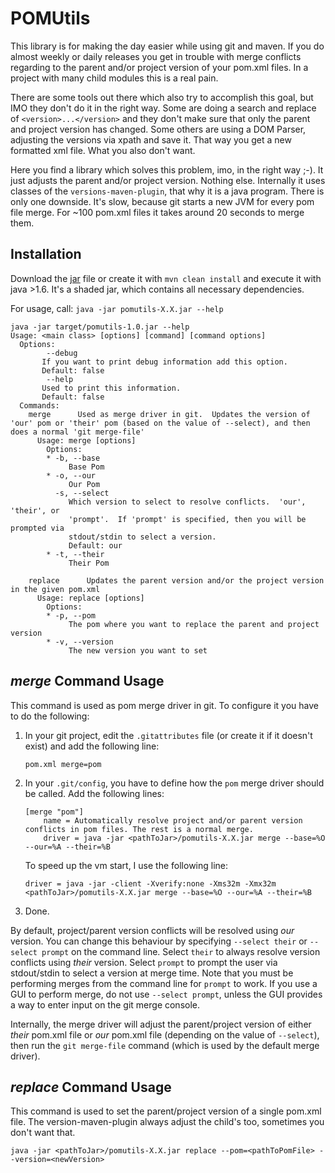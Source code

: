 POMUtils
=============

This library is for making the day easier while using git and maven.
If you do almost weekly or daily releases you get in trouble with merge
conflicts regarding to the parent and/or project version of your pom.xml files.
In a project with many child modules this is a real pain.

There are some tools out there which also try to accomplish this goal,
but IMO they don't do it in the right way. Some are doing a search and
replace of `<version>...</version>` and they don't make sure that only
the parent and project version has changed. Some others are using a DOM Parser,
adjusting the versions via xpath and save it.
That way you get a new formatted xml file. What you also don't want.

Here you find a library which solves this problem, imo, in the right way ;-).
It just adjusts the parent and/or project version. Nothing else.
Internally it uses classes of the `versions-maven-plugin`,
that why it is a java program.
There is only one downside. It's slow, because git starts a new JVM for every pom file merge.
For ~100 pom.xml files it takes around 20 seconds to merge them.


Installation
------------

Download the [jar](https://github.com/cecom/pomutils/releases/latest) file or create it with `mvn clean install` and execute it with java >1.6.
It's a shaded jar, which contains all necessary dependencies.

For usage, call: `java -jar pomutils-X.X.jar --help`

```
java -jar target/pomutils-1.0.jar --help
Usage: <main class> [options] [command] [command options]
  Options:
        --debug
       If you want to print debug information add this option.
       Default: false
        --help
       Used to print this information.
       Default: false
  Commands:
    merge      Used as merge driver in git.  Updates the version of 'our' pom or 'their' pom (based on the value of --select), and then does a normal 'git merge-file'
      Usage: merge [options]
        Options:
        * -b, --base
             Base Pom
        * -o, --our
             Our Pom
          -s, --select
             Which version to select to resolve conflicts.  'our', 'their', or
             'prompt'.  If 'prompt' is specified, then you will be prompted via
             stdout/stdin to select a version.
             Default: our
        * -t, --their
             Their Pom

    replace      Updates the parent version and/or the project version in the given pom.xml
      Usage: replace [options]
        Options:
        * -p, --pom
             The pom where you want to replace the parent and project version
        * -v, --version
             The new version you want to set

```

*merge* Command Usage
------------
This command is used as pom merge driver in git. To configure it you have to do the following:

1. In your git project, edit the `.gitattributes` file (or create it if it doesn't exist) and add the following line:

    ```
    pom.xml merge=pom
    ```

2. In your `.git/config`, you have to define how the `pom` merge driver should be called. Add the following lines:

	```
	[merge "pom"]
		name = Automatically resolve project and/or parent version conflicts in pom files. The rest is a normal merge.
		driver = java -jar <pathToJar>/pomutils-X.X.jar merge --base=%O --our=%A --their=%B
	```

	To speed up the vm start, I use the following line:	
	
	```driver = java -jar -client -Xverify:none -Xms32m -Xmx32m  <pathToJar>/pomutils-X.X.jar merge --base=%O --our=%A --their=%B```

3. Done.

By default, project/parent version conflicts will be resolved using *our* version.
You can change this behaviour by specifying `--select their` or  `--select prompt` on the command line.
Select `their` to always resolve version conflicts using *their* version.
Select `prompt` to prompt the user via stdout/stdin to select a version at merge time.
Note that you must be performing merges from the command line for `prompt` to work.
If you use a GUI to perform merge, do not use `--select prompt`, unless the GUI provides
a way to enter input on the git merge console.

Internally, the merge driver will adjust the parent/project version
of either *their* pom.xml file or *our* pom.xml file (depending on the value of `--select`),
then run the `git merge-file` command (which is used by the default merge driver).


*replace* Command Usage
------------
This command is used to set the parent/project version of a single pom.xml file. The version-maven-plugin always adjust the child's too, sometimes you don't want that.

`java -jar <pathToJar>/pomutils-X.X.jar replace --pom=<pathToPomFile> --version=<newVersion>`
